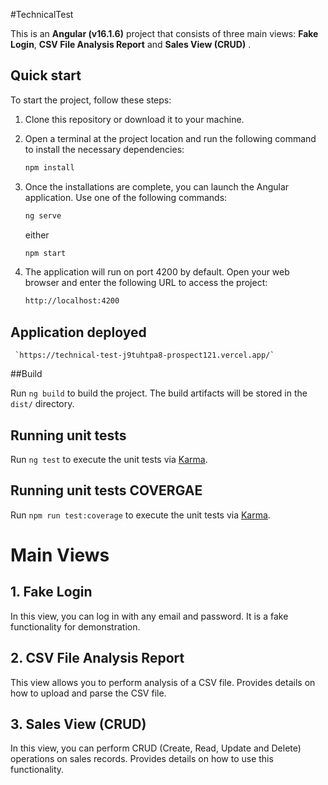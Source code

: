 #TechnicalTest

This is an **Angular (v16.1.6)** project that consists of three main views: **Fake Login**, **CSV File Analysis Report** and **Sales View (CRUD)** .

## Quick start

To start the project, follow these steps:

1. Clone this repository or download it to your machine.

2. Open a terminal at the project location and run the following command to install the necessary dependencies:

   ```bash
   npm install
   ```

3. Once the installations are complete, you can launch the Angular application. Use one of the following commands:

   ```bash
   ng serve
   ```

   either

   ```bash
   npm start
   ```

4. The application will run on port 4200 by default. Open your web browser and enter the following URL to access the project:
   ```bash
   http://localhost:4200
   ```

## Application deployed

     `https://technical-test-j9tuhtpa8-prospect121.vercel.app/`

##Build

Run `ng build` to build the project. The build artifacts will be stored in the `dist/` directory.

## Running unit tests

Run `ng test` to execute the unit tests via [Karma](https://karma-runner.github.io).

## Running unit tests COVERGAE

Run `npm run test:coverage` to execute the unit tests via [Karma](https://karma-runner.github.io).

# Main Views

## 1. Fake Login

In this view, you can log in with any email and password. It is a fake functionality for demonstration.

## 2. CSV File Analysis Report

This view allows you to perform analysis of a CSV file. Provides details on how to upload and parse the CSV file.

## 3. Sales View (CRUD)

In this view, you can perform CRUD (Create, Read, Update and Delete) operations on sales records. Provides details on how to use this functionality.
